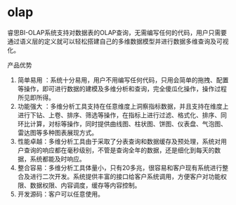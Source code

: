 # olap
睿思BI-OLAP系统支持对数据表的OLAP查询，无需编写任何的代码，用户只需要通过语义层的定义就可以轻松搭建自己的多维数据模型并进行数据多维查询及可视化。

产品优势
1.	简单易用 ：系统十分易用，用户不用编写任何代码，只用会简单的拖拽、配置等操作，即可进行数据的建模及多维分析和查询，完全傻瓜化操作，操作过程所见即所得。
2.	功能强大 ：多维分析工具支持在任意维度上洞察指标数据，并且支持在维度上进行下钻、上卷、排序、筛选等操作，在指标上进行过滤、格式化、排序、同环比计算，对标等操作，同时提供曲线图、柱状图、饼图、仪表盘、气泡图、雷达图等多种图表展现方式。
3.	性能卓越：多维分析工具由于采取了分表查询和数据缓存及预处理，系统对用户查询的响应都在毫秒级别，不管是查询全年的数据，还是细化到每天的数据，系统都能及时响应。 
4.	整合容易：多维分析工具体量小，只有20多兆，很容易和客户现有系统进行整合及进行二次开发。系统提供丰富的接口给客户系统调用，方便客户对功能权限、数据权限、内容调度，缓存等内容控制。
5.  开发源码：客户可以任意使用。
